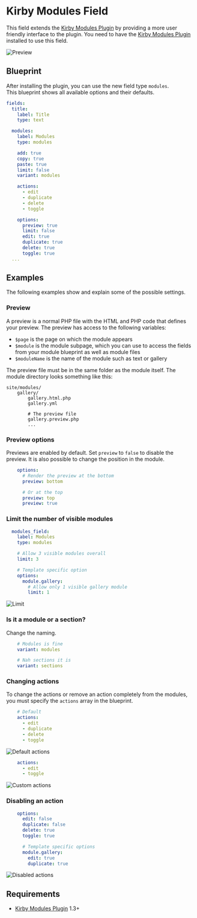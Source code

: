 # Kirby Modules Field

This field extends the [Kirby Modules Plugin](https://github.com/getkirby-plugins/modules-plugin) by providing a more user friendly interface to the plugin. You need to have the [Kirby Modules Plugin](https://github.com/getkirby-plugins/modules-plugin) installed to use this field.

![Preview](http://github.kleinschmidt.at/kirby-sortable/modules/preview.gif)

## Blueprint

After installing the plugin, you can use the new field type `modules`.  
This blueprint shows all available options and their defaults.

```yml
fields:
  title:
    label: Title
    type: text

  modules:
    label: Modules
    type: modules

    add: true
    copy: true
    paste: true
    limit: false
    variant: modules

    actions:
      - edit
      - duplicate
      - delete
      - toggle

    options:
      preview: true
      limit: false
      edit: true
      duplicate: true
      delete: true
      toggle: true
  ...
```

## Examples

The following examples show and explain some of the possible settings.

### Preview

A preview is a normal PHP file with the HTML and PHP code that defines your preview. The preview has access to the following variables:

- `$page`  is the page on which the module appears
- `$module` is the module subpage, which you can use to access the fields from your module blueprint as well as module files
- `$moduleName` is the name of the module such as text or gallery

The preview file must be in the same folder as the module itself.
The module directory looks something like this:

```
site/modules/
    gallery/
        gallery.html.php
        gallery.yml

        # The preview file
        gallery.preview.php
        ...
```

### Preview options

Previews are enabled by default. Set `preview` to `false` to disable the preview.
It is also possible to change the position in the module.

```yml
    options:
      # Render the preview at the bottom
      preview: bottom

      # Or at the top
      preview: top
      preview: true
```


### Limit the number of visible modules

```yml
  modules_field:
    label: Modules
    type: modules

    # Allow 3 visible modules overall
    limit: 3

    # Template specific option
    options:
      module.gallery:
        # Allow only 1 visible gallery module
        limit: 1
```

![Limit](http://github.kleinschmidt.at/kirby-sortable/modules/limit.png)

### Is it a module or a section?

Change the naming.

```yml
    # Modules is fine
    variant: modules

    # Nah sections it is
    variant: sections
```

### Changing actions

To change the actions or remove an action completely from the modules, you must specify the `actions` array in the blueprint.

```yml
    # Default
    actions:
      - edit
      - duplicate
      - delete
      - toggle
```

![Default actions](http://github.kleinschmidt.at/kirby-sortable/modules/actions.png)

```yml
    actions:
      - edit
      - toggle
```

![Custom actions](http://github.kleinschmidt.at/kirby-sortable/modules/actions-custom.png)

### Disabling an action

```yml
    options:
      edit: false
      duplicate: false
      delete: true
      toggle: true

      # Template specific options
      module.gallery:
        edit: true
        duplicate: true
```

![Disabled actions](http://github.kleinschmidt.at/kirby-sortable/modules/actions-disabled.png)

## Requirements

- [Kirby Modules Plugin](https://github.com/getkirby-plugins/modules-plugin) 1.3+
